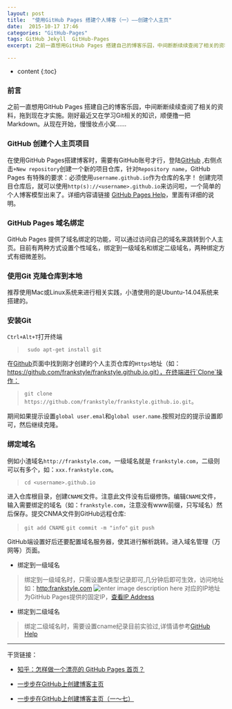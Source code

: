 ```yaml
---
layout: post
title:  "使用GitHub Pages 搭建个人博客（一）——创建个人主页"
date:  2015-10-17 17:46
categories: "GitHub-Pages"
tags: GitHub Jekyll  GitHub-Pages
excerpt: 之前一直想用GitHub Pages 搭建自己的博客乐园，中间断断续续查阅了相关的资料，拖到现在才实施。刚好最近又在学习Git相关的知识，顺便撸一把Markdown。从现在开始，慢慢妆点小窝......

---
```


* content
{:toc}

### 前言
之前一直想用GitHub Pages 搭建自己的博客乐园，中间断断续续查阅了相关的资料，拖到现在才实施。刚好最近又在学习Git相关的知识，顺便撸一把Markdown。从现在开始，慢慢妆点小窝......


### GitHub 创建个人主页项目
在使用GitHub Pages搭建博客时，需要有GitHub账号才行，登陆[GitHub](https://github.com/) ,右侧点击`+New repository`创建一个新的项目仓库，针对`Repository name`，GitHub Pages 有特殊的要求：必须使用`username.github.io`作为仓库的名字！
创建完项目仓库后，就可以使用`http(s)://<username>.github.io`来访问啦，一个简单的个人博客模型出来了。详细内容请链接 [GitHub Pages Help](https://help.github.com/categories/github-pages-basics/)，里面有详细的说明。

### GitHub Pages 域名绑定
GitHub Pages 提供了域名绑定的功能，可以通过访问自己的域名来跳转到个人主页。目前有两种方式设置个性域名，绑定到一级域名和绑定二级域名，两种绑定方式有细微差别。
### 使用Git 克隆仓库到本地

推荐使用Mac或Linux系统来进行相关实践，小渣使用的是Ubuntu-14.04系统来搭建的。

### 安装Git
`Ctrl+Alt+T`打开终端

>` sudo apt-get install git`

在[Github](https://github.com)页面中找到刚才创建的个人主页仓库的`Https`地址（如：https://github.com/frankstyle/frankstyle.github.io.git），在终端进行`Clone`操作：

>`git clone https://github.com/frankstyle/frankstyle.github.io.git`。

期间如果提示设置`global user.emal`和`global user.name`.按照对应的提示设置即可，然后继续克隆。

### 绑定域名
例如小渣域名`http://frankstyle.com`，一级域名就是 `frankstyle.com`，二级则可以有多个，如：`xxx.frankstyle.com`。

> `cd <username>.github.io`

进入仓库根目录，创建`CNAME`文件。注意此文件没有后缀修饰。编辑`CNAME`文件，输入需要绑定的域名（如：`frankstyle.com`，注意没有www前缀，只写域名）然后保存。提交CNMA文件到GitHub远程仓库:

> `git add CNAME`
> `git commit -m "info"`
> `git push`

GitHub端设置好后还要配置域名服务器，使其进行解析跳转。进入域名管理（万网等）页面。

- 绑定到一级域名
	
> 绑定到一级域名时，只需设置A类型记录即可,几分钟后即可生效，访问地址如：[http:frankstyle.com](http://frankstyle.com)
![enter image description here](http://7xnjnq.com1.z0.glb.clouddn.com/frankcname1.png)
对应的IP地址为GitHub Pages提供的固定IP，[查看IP Address](https://help.github.com/articles/tips-for-configuring-an-a-record-with-your-dns-provider/)

- 绑定到二级域名

> 绑定二级域名时，需要设置cname纪录目前实验过,详情请参考[GitHub Help](https://help.github.com/articles/tips-for-configuring-a-cname-record-with-your-dns-provider/)


---------
干货链接：

 - [知乎：怎样做一个漂亮的 GitHub Pages 首页？](http://www.zhihu.com/question/20376047)

 - [一步步在GitHub上创建博客主页](http://www.pchou.info/web-build/2014/07/04/build-github-blog-page-08.html)

 - [一步步在GitHub上创建博客主页（一～七）](http://www.pchou.info/web-build/2013/01/05/build-github-blog-page-03.html)
 

